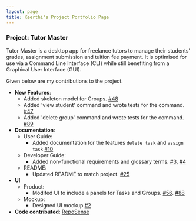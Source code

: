 ```yaml
---
layout: page
title: Keerthi's Project Portfolio Page
---
```


### Project: Tutor Master

Tutor Master is a desktop app for freelance tutors to manage their students’ grades, assignment submission and tuition fee payment. It is optimised for use via a Command Line Interface (CLI) while still benefiting from a Graphical User Interface (GUI).

Given below are my contributions to the project.

* **New Features**:
    * Added skeleton model for Groups. [\#48](https://github.com/AY2122S1-CS2103T-W16-4/tp/issues/48)
    * Added 'view student' command and wrote tests for the command. [\#47](https://github.com/AY2122S1-CS2103T-W16-4/tp/issues/47)
    * Added 'delete group' command and wrote tests for the command. [\#89](https://github.com/AY2122S1-CS2103T-W16-4/tp/issues/89)
* **Documentation**:
    * User Guide:
        * Added documentation for the features `delete task` and `assign task` [\#10](https://github.com/AY2122S1-CS2103T-W16-4/tp/issues/10)
    * Developer Guide:
        * Added non-functional requirements and glossary terms. [\#3](https://github.com/AY2122S1-CS2103T-W16-4/tp/issues/3), [\#4](https://github.com/AY2122S1-CS2103T-W16-4/tp/issues/4)
    * README:
        * Updated README to match project. [\#25](https://github.com/AY2122S1-CS2103T-W16-4/tp/issues/25)
* **UI**
    * Product:
        * Modifed UI to include a panels for Tasks and Groups. [\#56](https://github.com/AY2122S1-CS2103T-W16-4/tp/issues/56). [\#88](https://github.com/AY2122S1-CS2103T-W16-4/tp/issues/88)
    * Mockup:
        * Designed UI mockup [\#2](https://github.com/AY2122S1-CS2103T-W16-4/tp/issues/2)
* **Code contributed**: [RepoSense](https://nus-cs2103-ay2122s1.github.io/tp-dashboard/?search=kvihashini&sort=groupTitle&sortWithin=title&timeframe=commit&mergegroup=&groupSelect=groupByRepos&breakdown=true&checkedFileTypes=docs~functional-code~test-code~other&since=2021-09-17&tabOpen=true&tabType=authorship&tabAuthor=kvihashini&tabRepo=AY2122S1-CS2103T-W16-4%2Ftp%5Bmaster%5D&authorshipIsMergeGroup=false&authorshipFileTypes=docs~functional-code~test-code&authorshipIsBinaryFileTypeChecked=false&zFR=false)
